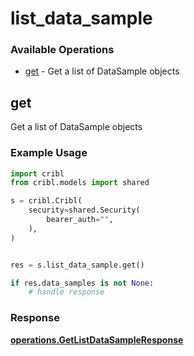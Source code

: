 # list_data_sample

### Available Operations

* [get](#get) - Get a list of DataSample objects

## get

Get a list of DataSample objects

### Example Usage

```python
import cribl
from cribl.models import shared

s = cribl.Cribl(
    security=shared.Security(
        bearer_auth="",
    ),
)


res = s.list_data_sample.get()

if res.data_samples is not None:
    # handle response
```


### Response

**[operations.GetListDataSampleResponse](../../models/operations/getlistdatasampleresponse.md)**

